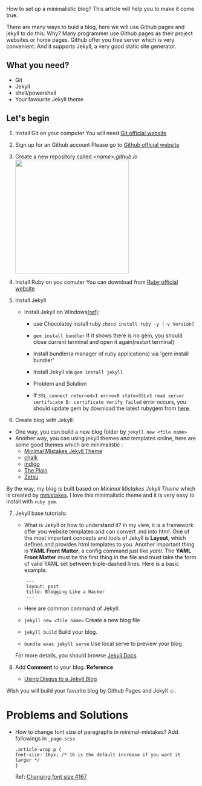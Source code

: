 How to set up a minimalistic blog? This article will help you to make it come true.

There are many ways to buid a blog, here we will use Github pages and jekyll to do this. Why? Many programmer use Github pages as their project websites or home pages. Github offer you free server which is very convenient. And it supports Jekyll, a very good static site generator.

## What you need?
- Git
- Jekyll
- shell/powershell
- Your favourite Jekyll theme

## Let's begin
1. Install Git on your computer
    You will need [Git official website][ref_1]


2. Sign up for an Github account
    Please go to [Github official website][ref_2]


3. Create a new repository called _*\<name>\.github.io*_
    <img style="float: center;" src="http://p1.bqimg.com/1949/2704bf4af22b79f8.png" width="300">

4. Install Ruby on you comuter
    You can download from [Ruby official website][ref_3]

5. Install Jekyll
    - Install Jekyll on Windows[(ref)][ref_4]:
        - use Chocolatey install ruby `choco install ruby -y [-v Version]`

        - `gem install bundler` If it shows there is no gem, you should close current terminal and open it again(restart terminal)

        - Install bundler(a manager of ruby applications) via 'gem install bundler'

        - Install Jekyll via `gem install jekyll`

        - Problem and Solution
        - If `SSL_connect returned=1 errno=0 state=SSLv3 read server certificate B: certificate verify failed` error occurs, you should update gem by download the latest rubygem from [here](https://rubygems.org/pages/download?locale=zh-CN#formats).

6. Create blog with Jekyll:
- One way, you can build a new blog folder by `jekyll new <file name>`
- Another way, you can using jekyll themes and templates online, here are some good themes which are minimalistic :
    - [Minimal Mistakes Jekyll Theme](https://github.com/mmistakes/minimal-mistakes)
    - [chalk](https://github.com/nielsenramon/chalk)
    - [indigo](https://github.com/sergiokopplin/indigo)
    - [The Plain](http://jekyllthemes.org/themes/the-plain/)
    - [Zetsu](http://jekyllthemes.org/themes/zetsu/)

By the way, my blog is built based on _Minimal Mistakes Jekyll Theme_ which is created by [mmistakes](https://github.com/mmistakes). I love this minimalistic  theme and it is very easy to install with `ruby gem`.

7. Jekyll base tutorials:
    - What is Jekyll or how to understand it?
    In my view, it is a framework offer you website templates and can convert .md into html. One of the most important concepts and tools of Jekyll is __Layout__, which defines and provides html templates to you. Another important thing is __YAML Front Matter__, a config command just like _yaml_. The __YAML Front Matter__ must be the first thing in the file and must take the form of valid YAML set between triple-dashed lines. Here is a basic example:
    ```
        ---
        layout: post
        title: Blogging Like a Hacker
        ---
    ```

    - Here are common command of Jekyll:
     - `jekyll new <file name>`
     Create a new blog file

     - `jekyll build`
     Build your blog.

     - `bundle exec jekyll serve`
     Use local serve to preview your blog

     For more details, you should browse [Jekyll Docs](https://jekyllrb.com/docs/home/).

8. Add **Comment** to your blog.
    **Reference**<br>
    - [Using Disqus to a Jekyll Blog](http://sgeos.github.io/jekyll/disqus/2016/02/14/adding-disqus-to-a-jekyll-blog.html)

Wish you will build your favurite blog by Github Pages and Jekyll :relaxed:.

# Problems and Solutions
- How to change font size of paragraphs in minimal-mistakes?
    Add followings in `_page.scss`
    ```
    .article-wrap p {
    font-size: 16px; /* 16 is the default increase if you want it larger */
    }
    ```
    Ref: [Changing font size #167](https://github.com/mmistakes/minimal-mistakes/issues/167)



[ref_1]:https://git-scm.com/
[ref_2]:https://github.com/
[ref_3]:https://www.ruby-lang.org/en/downloads/
[ref_4]:https://jekyllrb.com/docs/windows/
